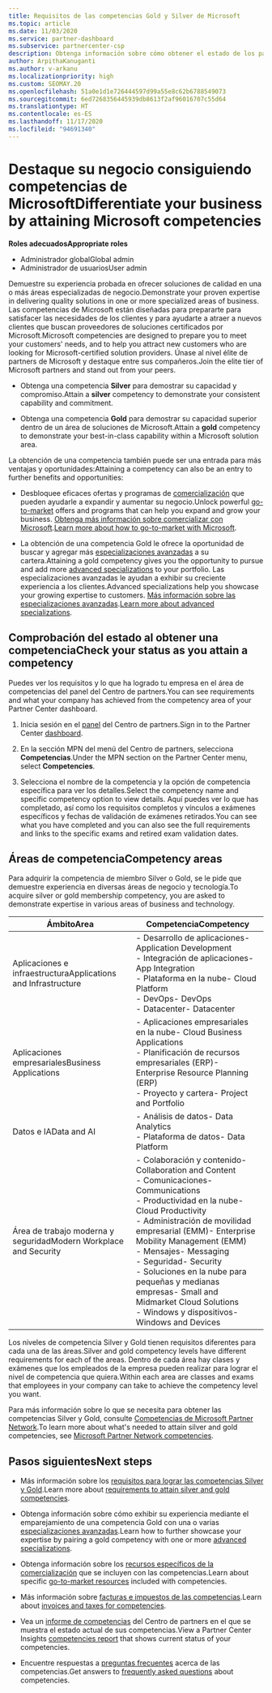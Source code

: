 ```yaml
---
title: Requisitos de las competencias Gold y Silver de Microsoft
ms.topic: article
ms.date: 11/03/2020
ms.service: partner-dashboard
ms.subservice: partnercenter-csp
description: Obtenga información sobre cómo obtener el estado de los partners de Microsoft y atraer a nuevos clientes que cumplan los requisitos de competencia de los niveles Gold y Silver.
author: ArpithaKanuganti
ms.author: v-arkanu
ms.localizationpriority: high
ms.custom: SEOMAY.20
ms.openlocfilehash: 51a0e1d1e726444597d99a55e8c62b6788549073
ms.sourcegitcommit: 6ed7268356445939db8613f2af96016707c55d64
ms.translationtype: HT
ms.contentlocale: es-ES
ms.lasthandoff: 11/17/2020
ms.locfileid: "94691340"
---
```

# <a name="differentiate-your-business-by-attaining-microsoft-competencies"></a><span data-ttu-id="962fa-103">Destaque su negocio consiguiendo competencias de Microsoft</span><span class="sxs-lookup"><span data-stu-id="962fa-103">Differentiate your business by attaining Microsoft competencies</span></span>

<span data-ttu-id="962fa-104">**Roles adecuados**</span><span class="sxs-lookup"><span data-stu-id="962fa-104">**Appropriate roles**</span></span>
- <span data-ttu-id="962fa-105">Administrador global</span><span class="sxs-lookup"><span data-stu-id="962fa-105">Global admin</span></span>
- <span data-ttu-id="962fa-106">Administrador de usuarios</span><span class="sxs-lookup"><span data-stu-id="962fa-106">User admin</span></span>

<span data-ttu-id="962fa-107">Demuestre su experiencia probada en ofrecer soluciones de calidad en una o más áreas especializadas de negocio.</span><span class="sxs-lookup"><span data-stu-id="962fa-107">Demonstrate your proven expertise in delivering quality solutions in one or more specialized areas of business.</span></span> <span data-ttu-id="962fa-108">Las competencias de Microsoft están diseñadas para prepararte para satisfacer las necesidades de los clientes y para ayudarte a atraer a nuevos clientes que buscan proveedores de soluciones certificados por Microsoft.</span><span class="sxs-lookup"><span data-stu-id="962fa-108">Microsoft competencies are designed to prepare you to meet your customers' needs, and to help you attract new customers who are looking for Microsoft-certified solution providers.</span></span> <span data-ttu-id="962fa-109">Únase al nivel élite de partners de Microsoft y destaque entre sus compañeros.</span><span class="sxs-lookup"><span data-stu-id="962fa-109">Join the elite tier of Microsoft partners and stand out from your peers.</span></span>

- <span data-ttu-id="962fa-110">Obtenga una competencia **Silver** para demostrar su capacidad y compromiso.</span><span class="sxs-lookup"><span data-stu-id="962fa-110">Attain a **silver** competency to demonstrate your consistent capability and commitment.</span></span>

- <span data-ttu-id="962fa-111">Obtenga una competencia **Gold** para demostrar su capacidad superior dentro de un área de soluciones de Microsoft.</span><span class="sxs-lookup"><span data-stu-id="962fa-111">Attain a **gold** competency to demonstrate your best-in-class capability within a Microsoft solution area.</span></span>

<span data-ttu-id="962fa-112">La obtención de una competencia también puede ser una entrada para más ventajas y oportunidades:</span><span class="sxs-lookup"><span data-stu-id="962fa-112">Attaining a competency can also be an entry to further benefits and opportunities:</span></span>

- <span data-ttu-id="962fa-113">Desbloquee eficaces ofertas y programas de [comercialización](mpn-learn-about-go-to-market-benefits.md) que pueden ayudarle a expandir y aumentar su negocio.</span><span class="sxs-lookup"><span data-stu-id="962fa-113">Unlock powerful [go-to-market](mpn-learn-about-go-to-market-benefits.md) offers and programs that can help you expand and grow your business.</span></span> <span data-ttu-id="962fa-114">[Obtenga más información sobre comercializar con Microsoft](https://partner.microsoft.com/solutions/go-to-market).</span><span class="sxs-lookup"><span data-stu-id="962fa-114">[Learn more about how to go-to-market with Microsoft](https://partner.microsoft.com/solutions/go-to-market).</span></span>

- <span data-ttu-id="962fa-115">La obtención de una competencia Gold le ofrece la oportunidad de buscar y agregar más [especializaciones avanzadas](advanced-specializations.md) a su cartera.</span><span class="sxs-lookup"><span data-stu-id="962fa-115">Attaining a gold competency gives you the opportunity to pursue and add more [advanced specializations](advanced-specializations.md) to your portfolio.</span></span> <span data-ttu-id="962fa-116">Las especializaciones avanzadas le ayudan a exhibir su creciente experiencia a los clientes.</span><span class="sxs-lookup"><span data-stu-id="962fa-116">Advanced specializations help you showcase your growing expertise to customers.</span></span> <span data-ttu-id="962fa-117">[Más información sobre las especializaciones avanzadas](https://partner.microsoft.com/membership/advanced-specialization).</span><span class="sxs-lookup"><span data-stu-id="962fa-117">[Learn more about advanced specializations](https://partner.microsoft.com/membership/advanced-specialization).</span></span>

## <a name="check-your-status-as-you-attain-a-competency"></a><span data-ttu-id="962fa-118">Comprobación del estado al obtener una competencia</span><span class="sxs-lookup"><span data-stu-id="962fa-118">Check your status as you attain a competency</span></span>

<span data-ttu-id="962fa-119">Puedes ver los requisitos y lo que ha logrado tu empresa en el área de competencias del panel del Centro de partners.</span><span class="sxs-lookup"><span data-stu-id="962fa-119">You can see requirements and what your company has achieved from the competency area of your Partner Center dashboard.</span></span>

1. <span data-ttu-id="962fa-120">Inicia sesión en el [panel](https://partner.microsoft.com/dashboard/home) del Centro de partners.</span><span class="sxs-lookup"><span data-stu-id="962fa-120">Sign in to the Partner Center [dashboard](https://partner.microsoft.com/dashboard/home).</span></span>

2. <span data-ttu-id="962fa-121">En la sección MPN del menú del Centro de partners, selecciona **Competencias**.</span><span class="sxs-lookup"><span data-stu-id="962fa-121">Under the MPN section on the Partner Center menu, select **Competencies**.</span></span>

3. <span data-ttu-id="962fa-122">Selecciona el nombre de la competencia y la opción de competencia específica para ver los detalles.</span><span class="sxs-lookup"><span data-stu-id="962fa-122">Select the competency name and specific competency option to view details.</span></span> <span data-ttu-id="962fa-123">Aquí puedes ver lo que has completado, así como los requisitos completos y vínculos a exámenes específicos y fechas de validación de exámenes retirados.</span><span class="sxs-lookup"><span data-stu-id="962fa-123">You can see what you have completed and you can also see the full requirements and links to the specific exams and retired exam validation dates.</span></span>

## <a name="competency-areas"></a><span data-ttu-id="962fa-124">Áreas de competencia</span><span class="sxs-lookup"><span data-stu-id="962fa-124">Competency areas</span></span>

<span data-ttu-id="962fa-125">Para adquirir la competencia de miembro Silver o Gold, se le pide que demuestre experiencia en diversas áreas de negocio y tecnología.</span><span class="sxs-lookup"><span data-stu-id="962fa-125">To acquire silver or gold membership competency, you are asked to demonstrate expertise in various areas of business and technology.</span></span>

|<span data-ttu-id="962fa-126">**Ámbito**</span><span class="sxs-lookup"><span data-stu-id="962fa-126">**Area**</span></span>            |<span data-ttu-id="962fa-127">**Competencia**</span><span class="sxs-lookup"><span data-stu-id="962fa-127">**Competency**</span></span>                    |
|--------------------|--------------------------------|
|<span data-ttu-id="962fa-128">Aplicaciones e infraestructura</span><span class="sxs-lookup"><span data-stu-id="962fa-128">Applications and Infrastructure</span></span>| <span data-ttu-id="962fa-129">- Desarrollo de aplicaciones</span><span class="sxs-lookup"><span data-stu-id="962fa-129">- Application Development</span></span><br/> <span data-ttu-id="962fa-130">- Integración de aplicaciones</span><span class="sxs-lookup"><span data-stu-id="962fa-130">- App Integration</span></span><br/> <span data-ttu-id="962fa-131">- Plataforma en la nube</span><span class="sxs-lookup"><span data-stu-id="962fa-131">- Cloud Platform</span></span><br/> <span data-ttu-id="962fa-132">- DevOps</span><span class="sxs-lookup"><span data-stu-id="962fa-132">- DevOps</span></span><br/> <span data-ttu-id="962fa-133">- Datacenter</span><span class="sxs-lookup"><span data-stu-id="962fa-133">- Datacenter</span></span> |
|<span data-ttu-id="962fa-134">Aplicaciones empresariales</span><span class="sxs-lookup"><span data-stu-id="962fa-134">Business Applications</span></span> | <span data-ttu-id="962fa-135">- Aplicaciones empresariales en la nube</span><span class="sxs-lookup"><span data-stu-id="962fa-135">- Cloud Business Applications</span></span></br> <span data-ttu-id="962fa-136">- Planificación de recursos empresariales (ERP)</span><span class="sxs-lookup"><span data-stu-id="962fa-136">- Enterprise Resource Planning (ERP)</span></span></br> <span data-ttu-id="962fa-137">- Proyecto y cartera</span><span class="sxs-lookup"><span data-stu-id="962fa-137">- Project and Portfolio</span></span> |
|<span data-ttu-id="962fa-138">Datos e IA</span><span class="sxs-lookup"><span data-stu-id="962fa-138">Data and AI</span></span>| <span data-ttu-id="962fa-139">- Análisis de datos</span><span class="sxs-lookup"><span data-stu-id="962fa-139">- Data Analytics</span></span><br/> <span data-ttu-id="962fa-140">- Plataforma de datos</span><span class="sxs-lookup"><span data-stu-id="962fa-140">- Data Platform</span></span> |
|<span data-ttu-id="962fa-141">Área de trabajo moderna y seguridad</span><span class="sxs-lookup"><span data-stu-id="962fa-141">Modern Workplace and Security</span></span> | <span data-ttu-id="962fa-142">- Colaboración y contenido</span><span class="sxs-lookup"><span data-stu-id="962fa-142">- Collaboration and Content</span></span><br/> <span data-ttu-id="962fa-143">- Comunicaciones</span><span class="sxs-lookup"><span data-stu-id="962fa-143">- Communications</span></span><br/> <span data-ttu-id="962fa-144">- Productividad en la nube</span><span class="sxs-lookup"><span data-stu-id="962fa-144">- Cloud Productivity</span></span><br/> <span data-ttu-id="962fa-145">- Administración de movilidad empresarial (EMM)</span><span class="sxs-lookup"><span data-stu-id="962fa-145">- Enterprise Mobility Management (EMM)</span></span><br/> <span data-ttu-id="962fa-146">- Mensajes</span><span class="sxs-lookup"><span data-stu-id="962fa-146">- Messaging</span></span><br/> <span data-ttu-id="962fa-147">- Seguridad</span><span class="sxs-lookup"><span data-stu-id="962fa-147">- Security</span></span><br/> <span data-ttu-id="962fa-148">- Soluciones en la nube para pequeñas y medianas empresas</span><span class="sxs-lookup"><span data-stu-id="962fa-148">- Small and Midmarket Cloud Solutions</span></span><br/> <span data-ttu-id="962fa-149">- Windows y dispositivos</span><span class="sxs-lookup"><span data-stu-id="962fa-149">- Windows and Devices</span></span> |

<span data-ttu-id="962fa-150">Los niveles de competencia Silver y Gold tienen requisitos diferentes para cada una de las áreas.</span><span class="sxs-lookup"><span data-stu-id="962fa-150">Silver and gold competency levels have different requirements for each of the areas.</span></span> <span data-ttu-id="962fa-151">Dentro de cada área hay clases y exámenes que los empleados de la empresa pueden realizar para lograr el nivel de competencia que quiera.</span><span class="sxs-lookup"><span data-stu-id="962fa-151">Within each area are classes and exams that employees in your company can take to achieve the competency level you want.</span></span> 

<span data-ttu-id="962fa-152">Para más información sobre lo que se necesita para obtener las competencias Silver y Gold, consulte [Competencias de Microsoft Partner Network](https://partner.microsoft.com/membership/competencies).</span><span class="sxs-lookup"><span data-stu-id="962fa-152">To learn more about what's needed to attain silver and gold competencies, see [Microsoft Partner Network competencies](https://partner.microsoft.com/membership/competencies).</span></span>

## <a name="next-steps"></a><span data-ttu-id="962fa-153">Pasos siguientes</span><span class="sxs-lookup"><span data-stu-id="962fa-153">Next steps</span></span>

- <span data-ttu-id="962fa-154">Más información sobre los [requisitos para lograr las competencias Silver y Gold](https://partner.microsoft.com/membership/competencies).</span><span class="sxs-lookup"><span data-stu-id="962fa-154">Learn more about [requirements to attain silver and gold competencies](https://partner.microsoft.com/membership/competencies).</span></span>

- <span data-ttu-id="962fa-155">Obtenga información sobre cómo exhibir su experiencia mediante el emparejamiento de una competencia Gold con una o varias [especializaciones avanzadas](advanced-specializations.md).</span><span class="sxs-lookup"><span data-stu-id="962fa-155">Learn how to further showcase your expertise by pairing a gold competency with one or more [advanced specializations](advanced-specializations.md).</span></span>

- <span data-ttu-id="962fa-156">Obtenga información sobre los [recursos específicos de la comercialización](mpn-learn-about-go-to-market-benefits.md) que se incluyen con las competencias.</span><span class="sxs-lookup"><span data-stu-id="962fa-156">Learn about specific [go-to-market resources](mpn-learn-about-go-to-market-benefits.md) included with competencies.</span></span>

- <span data-ttu-id="962fa-157">Más información sobre [facturas e impuestos de las competencias](mpn-view-print-maps-invoice.md).</span><span class="sxs-lookup"><span data-stu-id="962fa-157">Learn about [invoices and taxes for competencies](mpn-view-print-maps-invoice.md).</span></span>

- <span data-ttu-id="962fa-158">Vea un [informe de competencias](pci-competencies-report.md) del Centro de partners en el que se muestra el estado actual de sus competencias.</span><span class="sxs-lookup"><span data-stu-id="962fa-158">View a Partner Center Insights [competencies report](pci-competencies-report.md) that shows current status of your competencies.</span></span>

- <span data-ttu-id="962fa-159">Encuentre respuestas a [preguntas frecuentes](competencies-faq.md) acerca de las competencias.</span><span class="sxs-lookup"><span data-stu-id="962fa-159">Get answers to [frequently asked questions](competencies-faq.md) about competencies.</span></span>
